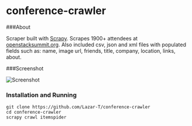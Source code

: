 conference-crawler
==================

###About

Scraper built with [Scrapy](http://scrapy.org/). Scrapes 1900+ attendees at [openstacksummit.org](http://openstacksummitnovember2014paris.sched.org/directory/attendees).
Also included csv, json and xml files with populated fields such as: name, image url, friends, title, company, location, links, about.

###Screenshot

![Screenshot](http://i.imgur.com/Z85Gaxn.png)

### Installation and Running
```
git clone https://github.com/Lazar-T/conference-crawler
cd conference-crawler
scrapy crawl itemspider
```


